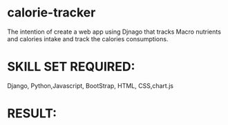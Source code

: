 # calorie-tracker
The intention of create a web app using Djnago that tracks Macro nutrients and calories intake and track the calories consumptions.

# SKILL SET REQUIRED:
 Django, Python,Javascript, BootStrap, HTML, CSS,chart.js


# RESULT:

